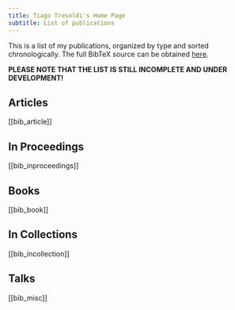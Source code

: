 ```yaml
---
title: Tiago Tresoldi's Home Page
subtitle: List of publications
---
```


This is a list of my publications, organized by type and sorted
chronologically. The full BibTeX source can be obtained [here](biblio.bib).

**PLEASE NOTE THAT THE LIST IS STILL INCOMPLETE AND UNDER DEVELOPMENT!**

## Articles

[[bib_article]]

## In Proceedings

[[bib_inproceedings]]

## Books

[[bib_book]]

## In Collections

[[bib_incollection]]

## Talks

[[bib_misc]]
